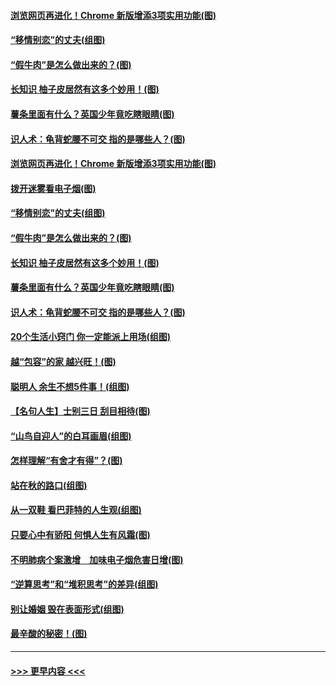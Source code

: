 #### [浏览网页再进化！Chrome 新版增添3项实用功能(图)](../pages/p8/907714.md?t=09180800) 
#### [“移情别恋”的丈夫(组图)](../pages/p8/907644.md?t=09180800) 
#### [“假牛肉”是怎么做出来的？(图)](../pages/p8/907668.md?t=09180800) 
#### [长知识 柚子皮居然有这多个妙用！(图)](../pages/p8/907425.md?t=09180800) 
#### [薯条里面有什么？英国少年竟吃瞎眼睛(图)](../pages/p8/907381.md?t=09180800) 
#### [识人术：龟背蛇腰不可交 指的是哪些人？(图)](../pages/p8/907503.md?t=09180800) 
#### [浏览网页再进化！Chrome 新版增添3项实用功能(图)](../pages/p8/907714.md?t=09180800) 
#### [拨开迷雾看电子烟(图)](../pages/p8/907427.md?t=09180800) 
#### [“移情别恋”的丈夫(组图)](../pages/p8/907644.md?t=09180800) 
#### [“假牛肉”是怎么做出来的？(图)](../pages/p8/907668.md?t=09180800) 
#### [长知识 柚子皮居然有这多个妙用！(图)](../pages/p8/907425.md?t=09180800) 
#### [薯条里面有什么？英国少年竟吃瞎眼睛(图)](../pages/p8/907381.md?t=09180800) 
#### [识人术：龟背蛇腰不可交 指的是哪些人？(图)](../pages/p8/907503.md?t=09180800) 
#### [20个生活小窍门 你一定能派上用场(组图)](../pages/p8/907510.md?t=09180800) 
#### [越“包容”的家 越兴旺！(图)](../pages/p8/907328.md?t=09180800) 
#### [聪明人 余生不想5件事！(组图)](../pages/p8/907364.md?t=09180800) 
#### [【名句人生】士别三日 刮目相待(图)](../pages/p8/906988.md?t=09180800) 
#### [“山鸟自迎人”的白耳画眉(组图)](../pages/p8/907332.md?t=09180800) 
#### [怎样理解“有舍才有得”？(图)](../pages/p8/906872.md?t=09180800) 
#### [站在秋的路口(组图)](../pages/p8/906914.md?t=09180800) 
#### [从一双鞋 看巴菲特的人生观(组图)](../pages/p8/907311.md?t=09180800) 
#### [只要心中有骄阳 何惧人生有风霜(图)](../pages/p8/907320.md?t=09180800) 
#### [不明肺病个案激增　加味电子烟危害日增(图)](../pages/p8/907307.md?t=09180800) 
#### [“逆算思考”和“堆积思考”的差异(组图)](../pages/p8/907229.md?t=09180800) 
#### [别让婚姻 毁在表面形式(组图)](../pages/p8/907118.md?t=09180800) 
#### [最辛酸的秘密！(图)](../pages/p8/906327.md?t=09180800) 

----
#### [ >>> 更早内容 <<< ](../indexes/p8-earlier.md)
